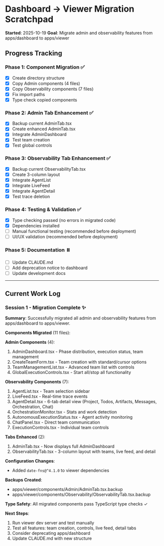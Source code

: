 # Dashboard → Viewer Migration Scratchpad

**Started**: 2025-10-19
**Goal**: Migrate admin and observability features from apps/dashboard to apps/viewer

## Progress Tracking

### Phase 1: Component Migration ✅
- [x] Create directory structure
- [x] Copy Admin components (4 files)
- [x] Copy Observability components (7 files)
- [x] Fix import paths
- [x] Type check copied components

### Phase 2: Admin Tab Enhancement ✅
- [x] Backup current AdminTab.tsx
- [x] Create enhanced AdminTab.tsx
- [x] Integrate AdminDashboard
- [x] Test team creation
- [x] Test global controls

### Phase 3: Observability Tab Enhancement ✅
- [x] Backup current ObservabilityTab.tsx
- [x] Create 3-column layout
- [x] Integrate AgentList
- [x] Integrate LiveFeed
- [x] Integrate AgentDetail
- [x] Test trace deletion

### Phase 4: Testing & Validation ✅
- [x] Type checking passed (no errors in migrated code)
- [x] Dependencies installed
- [ ] Manual functional testing (recommended before deployment)
- [ ] UI/UX validation (recommended before deployment)

### Phase 5: Documentation ⏸️
- [ ] Update CLAUDE.md
- [ ] Add deprecation notice to dashboard
- [ ] Update development docs

---

## Current Work Log

### Session 1 - Migration Complete ✨

**Summary**: Successfully migrated all admin and observability features from apps/dashboard to apps/viewer.

**Components Migrated** (11 files):

**Admin Components** (4):
1. AdminDashboard.tsx - Phase distribution, execution status, team management
2. CreateTeamForm.tsx - Team creation with standard/cursor options
3. TeamManagementList.tsx - Advanced team list with controls
4. GlobalExecutionControls.tsx - Start all/stop all functionality

**Observability Components** (7):
1. AgentList.tsx - Team selection sidebar
2. LiveFeed.tsx - Real-time trace events
3. AgentDetail.tsx - 6-tab detail view (Project, Todos, Artifacts, Messages, Orchestration, Chat)
4. OrchestrationMonitor.tsx - Stats and work detection
5. AutonomousExecutionStatus.tsx - Agent activity monitoring
6. ChatPanel.tsx - Direct team communication
7. ExecutionControls.tsx - Individual team controls

**Tabs Enhanced** (2):
1. AdminTab.tsx - Now displays full AdminDashboard
2. ObservabilityTab.tsx - 3-column layout with teams, live feed, and detail

**Configuration Changes**:
- Added `date-fns@^4.1.0` to viewer dependencies

**Backups Created**:
- apps/viewer/components/Admin/AdminTab.tsx.backup
- apps/viewer/components/Observability/ObservabilityTab.tsx.backup

**Type Safety**: All migrated components pass TypeScript type checks ✓

**Next Steps**:
1. Run viewer dev server and test manually
2. Test all features: team creation, controls, live feed, detail tabs
3. Consider deprecating apps/dashboard
4. Update CLAUDE.md with new structure
